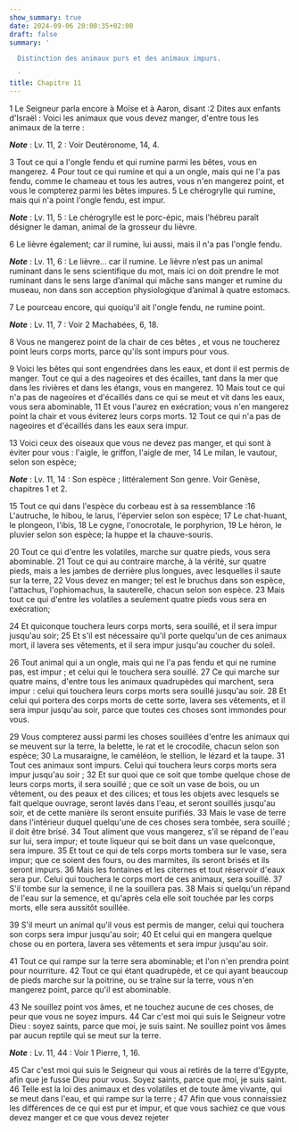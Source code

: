 ```yaml
---
show_summary: true
date: 2024-09-06 20:00:35+02:00
draft: false
summary: '

  Distinction des animaux purs et des animaux impurs.

  '
title: Chapitre 11
---
```





1 Le Seigneur parla encore à Moïse et à Aaron, disant :2 Dites aux enfants d'Israël : Voici les animaux que vous devez manger, d'entre tous les animaux de la terre :

***Note*** :  Lv. 11, 2 : Voir Deutéronome, 14, 4.


3 Tout ce qui a l'ongle fendu et qui rumine parmi les bêtes, vous en mangerez. 4 Pour tout ce qui rumine et qui a un ongle, mais qui ne l'a pas fendu, comme le chameau et tous les autres, vous n'en mangerez point, et vous le compterez parmi les bêtes impures. 5 Le chérogrylle qui rumine, mais qui n'a point l'ongle fendu, est impur.

***Note*** :  Lv. 11, 5 : Le chérogrylle est le porc-épic, mais l’hébreu paraît désigner le daman, animal de la grosseur du lièvre.

6 Le lièvre également; car il rumine, lui aussi, mais il n'a pas l'ongle fendu.

***Note*** :  Lv. 11, 6 : Le lièvre… car il rumine. Le lièvre n’est pas un animal ruminant dans le sens scientifique du mot, mais ici on doit prendre le mot ruminant dans le sens large d’animal qui mâche sans manger et rumine du museau, non dans son acception physiologique d’animal à quatre estomacs.

7 Le pourceau encore, qui quoiqu'il ait l'ongle fendu, ne rumine point.

***Note*** :  Lv. 11, 7 : Voir 2 Machabées, 6, 18.

8 Vous ne mangerez point de la chair de ces bêtes , et vous ne toucherez point leurs corps morts, parce qu'ils sont impurs pour vous.


9 Voici les bêtes qui sont engendrées dans les eaux, et dont il est permis de manger. Tout ce qui a des nageoires et des écailles, tant dans la mer que dans les rivières et dans les étangs, vous en mangerez. 10 Mais tout ce qui n'a pas de nageoires et d'écaillés dans ce qui se meut et vit dans les eaux, vous sera abominable, 11 Et vous l'aurez en exécration; vous n'en mangerez point la chair et vous éviterez leurs corps morts. 12 Tout ce qui n'a pas de nageoires et d'écaillés dans les eaux sera impur.


13 Voici ceux des oiseaux que vous ne devez pas manger, et qui sont à éviter pour vous : l'aigle, le griffon, l'aigle de mer, 14 Le milan, le vautour, selon son espèce;

***Note*** :  Lv. 11, 14 : Son espèce ; littéralement Son genre. Voir Genèse, chapitres 1 et 2.

15 Tout ce qui dans l'espèce du corbeau est à sa ressemblance :16 L'autruche, le hibou, le larus, l'épervier selon son espèce; 17 Le chat-huant, le plongeon, l'ibis, 18 Le cygne, l'onocrotale, le porphyrion, 19 Le héron, le pluvier selon son espèce; la huppe et la chauve-souris.


20 Tout ce qui d'entre les volatiles, marche sur quatre pieds, vous sera abominable. 21 Tout ce qui au contraire marche, à la vérité, sur quatre pieds, mais a les jambes de derrière plus longues, avec lesquelles il saute sur la terre, 22 Vous devez en manger; tel est le bruchus dans son espèce, l'attachus, l'ophiomachus, la sauterelle, chacun selon son espèce. 23 Mais tout ce qui d'entre les volatiles a seulement quatre pieds vous sera en exécration;


24 Et quiconque touchera leurs corps morts, sera souillé, et il sera impur jusqu'au soir; 25 Et s'il est nécessaire qu'il porte quelqu'un de ces animaux mort, il lavera ses vêtements, et il sera impur jusqu'au coucher du soleil.


26 Tout animal qui a un ongle, mais qui ne l'a pas fendu et qui ne rumine pas, est impur ; et celui qui le touchera sera souillé. 27 Ce qui marche sur quatre mains, d'entre tous les animaux quadrupèdes qui marchent, sera impur : celui qui touchera leurs corps morts sera souillé jusqu'au soir. 28 Et celui qui portera des corps morts de cette sorte, lavera ses vêtements, et il sera impur jusqu'au soir, parce que toutes ces choses sont immondes pour vous.


29 Vous compterez aussi parmi les choses souillées d'entre les animaux qui se meuvent sur la terre, la belette, le rat et le crocodile, chacun selon son espèce; 30 La musaraigne, le caméléon, le stellion, le lézard et la taupe. 31 Tout ces animaux sont impurs. Celui qui touchera leurs corps morts sera impur jusqu'au soir ; 32 Et sur quoi que ce soit que tombe quelque chose de leurs corps morts, il sera souillé ; que ce soit un vase de bois, ou un vêtement, ou des peaux et des cilices; et tous les objets avec lesquels se fait quelque ouvrage, seront lavés dans l'eau, et seront souillés jusqu'au soir, et de cette manière ils seront ensuite purifiés. 33 Mais le vase de terre dans l'intérieur duquel quelqu'une de ces choses sera tombée, sera souillé ; il doit être brisé. 34 Tout aliment que vous mangerez, s'il se répand de l'eau sur lui, sera impur; et toute liqueur qui se boit dans un vase quelconque, sera impure. 35 Et tout ce qui de tels corps morts tombera sur le vase, sera impur; que ce soient des fours, ou des
marmites, ils seront brisés et ils seront impurs. 36 Mais les fontaines et les citernes et tout réservoir d'eaux sera pur. Celui qui touchera le corps mort de ces animaux, sera souillé. 37 S'il tombe sur la semence, il ne la souillera pas. 38 Mais si quelqu'un répand de l'eau sur la semence, et qu'après cela elle soit touchée par les corps morts, elle sera aussitôt souillée.


39 S'il meurt un animal qu'il vous est permis de manger, celui qui touchera son corps sera impur jusqu'au soir; 40 Et celui qui en mangera quelque chose ou en portera, lavera ses vêtements et sera impur jusqu'au soir.


41 Tout ce qui rampe sur la terre sera abominable; et l'on n'en prendra point pour nourriture. 42 Tout ce qui étant quadrupède, et ce qui ayant beaucoup de pieds marche sur la poitrine, ou se traîne sur la terre, vous n'en mangerez point, parce qu'il est abominable.


43 Ne souillez point vos âmes, et ne touchez aucune de ces choses, de peur que vous ne soyez impurs. 44 Car c'est moi qui suis le Seigneur votre Dieu : soyez saints, parce que moi, je suis saint. Ne souillez point vos âmes par aucun reptile qui se meut sur la terre.

***Note*** :  Lv. 11, 44 : Voir 1 Pierre, 1, 16.

45 Car c'est moi qui suis le Seigneur qui vous ai retirés de la terre d'Egypte, afin que je fusse Dieu pour vous. Soyez saints, parce que moi, je suis saint. 46 Telle est la loi des animaux et des volatiles et de toute âme vivante, qui se meut dans l'eau, et qui rampe sur la terre ; 47 Afin que vous connaissiez les différences de ce qui est pur et impur, et que vous sachiez ce que vous devez manger et ce que vous devez rejeter

